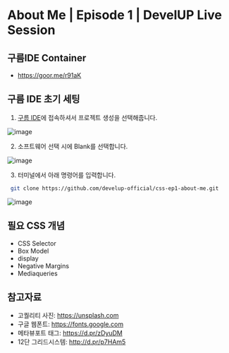 # About Me | Episode 1 | DevelUP Live Session 


## 구름IDE Container 
- https://goor.me/r91aK

## 구름 IDE 초기 세팅

1. [구름 IDE](https://ide.goorm.io)에 접속하셔서 프로젝트 생성을 선택해줍니다.

![image](https://user-images.githubusercontent.com/56251534/66300215-d357eb80-e92f-11e9-8129-4aacbde9c6eb.png)

2. 소프트웨어 선택 시에 Blank를 선택합니다.

![image](https://user-images.githubusercontent.com/56251534/66299844-414fe300-e92f-11e9-9234-bbd2b3f86fe9.png)

3. 터미널에서 아래 명령어를 입력합니다.
```bash
 git clone https://github.com/develup-official/css-ep1-about-me.git
```

![image](https://user-images.githubusercontent.com/56251534/66303968-300ad480-e937-11e9-8bdc-01b8b0653625.png)

## 필요 CSS 개념
- CSS Selector
- Box Model
- display
- Negative Margins
- Mediaqueries


## 참고자료
- 고퀄리티 사진: https://unsplash.com
- 구글 웹폰트: https://fonts.google.com
- 메타뷰포트 태그: https://d.pr/zDyuDM
- 12단 그리드시스템: http://d.pr/p7HAm5
